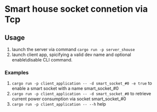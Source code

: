 # Smart house socket connetion via Tcp
## Usage
1. launch the server via command ``cargo run -p server_shouse``
2. launch client app, spicifying a valid dev name and optional enable\disable CLI command.
### Examples
1. `` cargo run -p client_application -- -d smart_socket_#0 -e true `` to enable a smart socket with a name smart_socket_#0
2. `` cargo run -p client_application -- -d smart_socket_#0 `` to retrieve current power consumption via socket smart_socket_#0
3. `` cargo run -p client_application -- --h `` help
